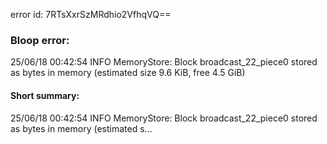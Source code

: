 error id: 7RTsXxrSzMRdhio2VfhqVQ==
### Bloop error:

25/06/18 00:42:54 INFO MemoryStore: Block broadcast_22_piece0 stored as bytes in memory (estimated size 9.6 KiB, free 4.5 GiB)
#### Short summary: 

25/06/18 00:42:54 INFO MemoryStore: Block broadcast_22_piece0 stored as bytes in memory (estimated s...